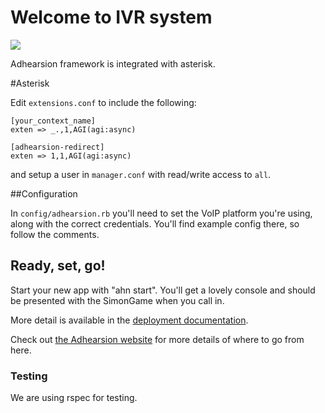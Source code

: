 # Welcome to IVR system
<a href="https://codeclimate.com/github/achyutdev/voice-app"><img src="https://codeclimate.com/github/achyutdev/voice-app/badges/gpa.svg" /></a>




Adhearsion framework is integrated with asterisk.

#Asterisk

Edit `extensions.conf` to include the following:

```
[your_context_name]
exten => _.,1,AGI(agi:async)

[adhearsion-redirect]
exten => 1,1,AGI(agi:async)
```

and setup a user in `manager.conf` with read/write access to `all`.

##Configuration

In `config/adhearsion.rb` you'll need to set the VoIP platform you're using, along with the correct credentials. You'll find example config there, so follow the comments.

## Ready, set, go!

Start your new app with "ahn start". You'll get a lovely console and should be presented with the SimonGame when you call in.


More detail is available in the [deployment documentation](http://adhearsion.com/docs/best-practices/deployment).

Check out [the Adhearsion website](http://adhearsion.com) for more details of where to go from here.

### Testing

We are using rspec for testing.

